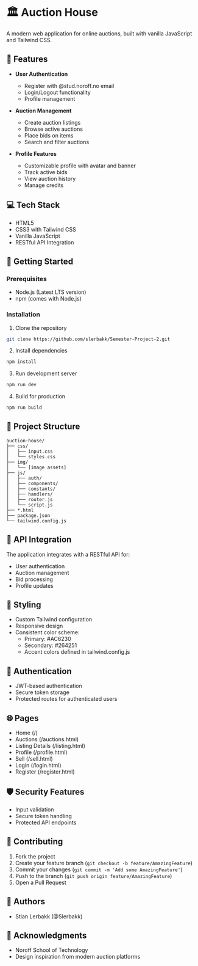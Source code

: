 # 🏛️ Auction House

A modern web application for online auctions, built with vanilla JavaScript and Tailwind CSS.

## 🌟 Features

- **User Authentication**
  - Register with @stud.noroff.no email
  - Login/Logout functionality
  - Profile management

- **Auction Management**
  - Create auction listings
  - Browse active auctions
  - Place bids on items
  - Search and filter auctions

- **Profile Features**
  - Customizable profile with avatar and banner
  - Track active bids
  - View auction history
  - Manage credits

## 💻 Tech Stack

- HTML5
- CSS3 with Tailwind CSS
- Vanilla JavaScript
- RESTful API Integration

## 🚀 Getting Started

### Prerequisites

- Node.js (Latest LTS version)
- npm (comes with Node.js)

### Installation

1. Clone the repository
```bash
git clone https://github.com/slerbakk/Semester-Project-2.git
```

2. Install dependencies
```bash
npm install
```

3. Run development server
```bash
npm run dev
```

4. Build for production
```bash
npm run build
```

## 🔧 Project Structure

```
auction-house/
├── css/
│   ├── input.css
│   └── styles.css
├── img/
│   └── [image assets]
├── js/
│   ├── auth/
│   ├── components/
│   ├── constants/
│   ├── handlers/
│   ├── router.js
│   └── script.js
├── *.html
├── package.json
└── tailwind.config.js
```

## 📝 API Integration

The application integrates with a RESTful API for:
- User authentication
- Auction management
- Bid processing
- Profile updates

## 🎨 Styling

- Custom Tailwind configuration
- Responsive design
- Consistent color scheme:
  - Primary: #AC6230
  - Secondary: #264251
  - Accent colors defined in tailwind.config.js

## 🔐 Authentication

- JWT-based authentication
- Secure token storage
- Protected routes for authenticated users

## 🌐 Pages

- Home (/)
- Auctions (/auctions.html)
- Listing Details (/listing.html)
- Profile (/profile.html)
- Sell (/sell.html)
- Login (/login.html)
- Register (/register.html)

## 🛡️ Security Features

- Input validation
- Secure token handling
- Protected API endpoints

## 🤝 Contributing

1. Fork the project
2. Create your feature branch (`git checkout -b feature/AmazingFeature`)
3. Commit your changes (`git commit -m 'Add some AmazingFeature'`)
4. Push to the branch (`git push origin feature/AmazingFeature`)
5. Open a Pull Request

## 👥 Authors

- Stian Lerbakk (@Slerbakk)

## 🙏 Acknowledgments

- Noroff School of Technology
- Design inspiration from modern auction platforms
